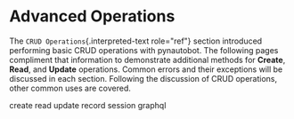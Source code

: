 # Advanced Operations

The `CRUD Operations`{.interpreted-text role="ref"} section introduced
performing basic CRUD operations with pynautobot. The following pages
compliment that information to demonstrate additional methods for
**Create**, **Read**, and **Update** operations. Common errors and their
exceptions will be discussed in each section. Following the discussion
of CRUD operations, other common uses are covered.


create read update record session graphql

